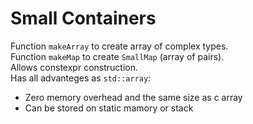 # Small Containers
 
Function `makeArray` to create array of complex types. \
Function `makeMap` to create `SmallMap` (array of pairs). \
Allows constexpr construction. \
Has all advanteges as `std::array`:
- Zero memory overhead and the same size as c array
- Can be stored on static mamory or stack
